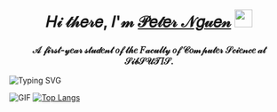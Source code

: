 <h1 align="center">𝐻𝒾 𝓉𝒽𝑒𝓇𝑒, 𝐼'𝓂 <a href="https://vk.com/darrk_ne_ss" target="_blank">𝒫𝑒𝓉𝑒𝓇 𝒩𝑔𝓊𝑒𝓃</a> 
<img src="https://github.com/blackcater/blackcater/raw/main/images/Hi.gif" height="32"/></h1>
<h3 align="center">𝒜 𝒻𝒾𝓇𝓈𝓉-𝓎𝑒𝒶𝓇 𝓈𝓉𝓊𝒹𝑒𝓃𝓉 𝑜𝒻 𝓉𝒽𝑒 𝐹𝒶𝒸𝓊𝓁𝓉𝓎 𝑜𝒻 𝒞𝑜𝓂𝓅𝓊𝓉𝑒𝓇 𝒮𝒸𝒾𝑒𝓃𝒸𝑒 𝒶𝓉 𝒮𝒾𝒷𝒮𝒰𝒯𝐼𝒮.</h3>
<img src="https://readme-typing-svg.demolab.com?font=Fira+Code&pause=1000&width=435&lines=We+are+making+the+future+better." alt="Typing SVG" /></a>

![GIF](https://github.com/Darkness1853/Pictures/blob/main/bongo-cat-typing.gif)
[![Top Langs](https://github-readme-stats.vercel.app/api/top-langs/?username=Darkness1853&exclude=С++,Cmake)](https://github.com/anuraghazra/github-readme-stats)
